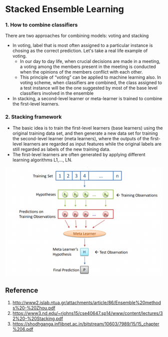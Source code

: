 # Stacked Ensemble Learning

### 1. How to combine classifiers
There are two approaches for combining models: voting and stacking
- In voting, label that is most often assigned to a particular instance is chosing as the correct prediction. Let's take a real life example of voting. 
  * In our day to day life, when crucial decisions are made in a meeting, a voting among the members present in the meeting is conducted when the opinions of the members conflict with each other. 
  * This principle of “voting” can be applied to machine learning also. In voting scheme, when classifiers are combined, the class assigned to a test instance will be the one suggested by most of the base level classifiers involved in the ensemble
- In stacking, a second-level learner or meta-learner is trained to combine the first-level learners.

### 2. Stacking framework

- The basic idea is to train the first-level learners (base learners) using the original training data set, and then generate a new data set for training the second-level learner (meta learners), where the outputs of the first-level learners are regarded as input features while the original labels are still regarded as labels of the new training data. 
- The first-level learners are often generated by applying different learning algorithms L1,..., LN.

![Stacking framework](images/stacking-framework.png)






## Reference
1. http://www2.islab.ntua.gr/attachments/article/86/Ensemble%20methods%20-%20Zhou.pdf
2. https://www3.nd.edu/~rjohns15/cse40647.sp14/www/content/lectures/32%20-%20Stacking.pdf 
3. https://shodhganga.inflibnet.ac.in/bitstream/10603/7989/15/15_chapter%206.pdf 
